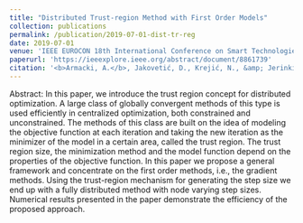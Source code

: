 ```yaml
---
title: "Distributed Trust-region Method with First Order Models"
collection: publications
permalink: /publication/2019-07-01-dist-tr-reg
date: 2019-07-01
venue: 'IEEE EUROCON 18th International Conference on Smart Technologies'
paperurl: 'https://ieeexplore.ieee.org/abstract/document/8861739'
citation: '<b>Armacki, A.</b>, Jakovetić, D., Krejić, N., &amp; Jerinkić, N. K. (2019). <i>Distributed Trust-Region Method With First Order Models.</i> In IEEE EUROCON 18th International Conference on Smart Technologies, Novi Sad, Serbia, pp. 1-6, doi: 10.1109/EUROCON.2019.8861739.'
---
```


Abstract: In this paper, we introduce the trust region concept for distributed optimization. A large class of globally convergent methods of this type is used efficiently in centralized optimization, both constrained and unconstrained. The methods of this class are built on the idea of modeling the objective function at each iteration and taking the new iteration as the minimizer of the model in a certain area, called the trust region. The trust region size, the minimization method and the model function depend on the properties of the objective function. In this paper we propose a general framework and concentrate on the first order methods, i.e., the gradient methods. Using the trust-region mechanism for generating the step size we end up with a fully distributed method with node varying step sizes. Numerical results presented in the paper demonstrate the efficiency of the proposed approach.